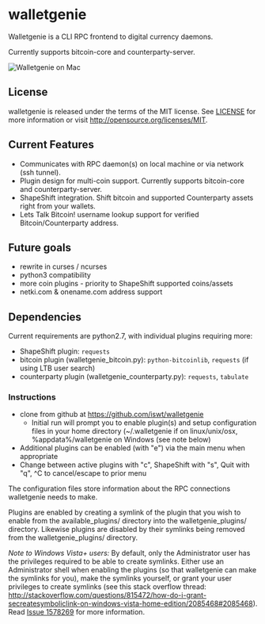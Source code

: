 # walletgenie #

Walletgenie is a CLI RPC frontend to digital currency daemons.

Currently supports bitcoin-core and counterparty-server.

![Walletgenie on Mac](http://i.imgur.com/LWYm8De.png "Walletgenie on Mac")

## License ##

walletgenie is released under the terms of the MIT license. See [LICENSE](https://github.com/iswt/walletgenie/blob/master/LICENSE) for more information or visit http://opensource.org/licenses/MIT.

## Current Features ##

* Communicates with RPC daemon(s) on local machine or via network (ssh tunnel).
* Plugin design for multi-coin support. Currently supports bitcoin-core and counterparty-server.
* ShapeShift integration. Shift bitcoin and supported Counterparty assets right from your wallets.
* Lets Talk Bitcoin! username lookup support for verified Bitcoin/Counterparty address.

## Future goals ##

* rewrite in curses / ncurses
* python3 compatibility
* more coin plugins - priority to ShapeShift supported coins/assets
* netki.com & onename.com address support

## Dependencies ##

Current requirements are python2.7, with individual plugins requiring more:

* ShapeShift plugin: `requests`
* bitcoin plugin (walletgenie_bitcoin.py): `python-bitcoinlib`, `requests` (if using LTB user search)
* counterparty plugin (walletgenie_counterparty.py): `requests`, `tabulate`

### Instructions ###

* clone from github at https://github.com/iswt/walletgenie
  * Initial run will prompt you to enable plugin(s) and setup configuration files in your home directory (~/.walletgenie if on linux/unix/osx, %appdata%/walletgenie on Windows (see note below)
* Additional plugins can be enabled (with "e") via the main menu when appropriate
* Change between active plugins with "c", ShapeShift with "s", Quit with "q", ^C to cancel/escape to prior menu

The configuration files store information about the RPC connections walletgenie needs to make.

Plugins are enabled by creating a symlink of the plugin that you wish to enable from the available_plugins/ directory into the walletgenie_plugins/ directory. Likewise plugins are disabled by their symlinks being removed from the walletgenie_plugins/ directory.

*Note to Windows Vista+ users:* By default, only the Administrator user has the privileges required to be able to create symlinks. Either use an Administrator shell when enabling the plugins (so that walletgenie can make the symlinks for you), make the symlinks yourself, or grant your user privileges to create symlinks (see this stack overflow thread: http://stackoverflow.com/questions/815472/how-do-i-grant-secreatesymboliclink-on-windows-vista-home-edition/2085468#2085468). Read [Issue 1578269](https://bugs.python.org/issue1578269) for more information.



